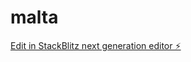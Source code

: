 # malta

[Edit in StackBlitz next generation editor ⚡️](https://stackblitz.com/~/github.com/rapthar/malta)